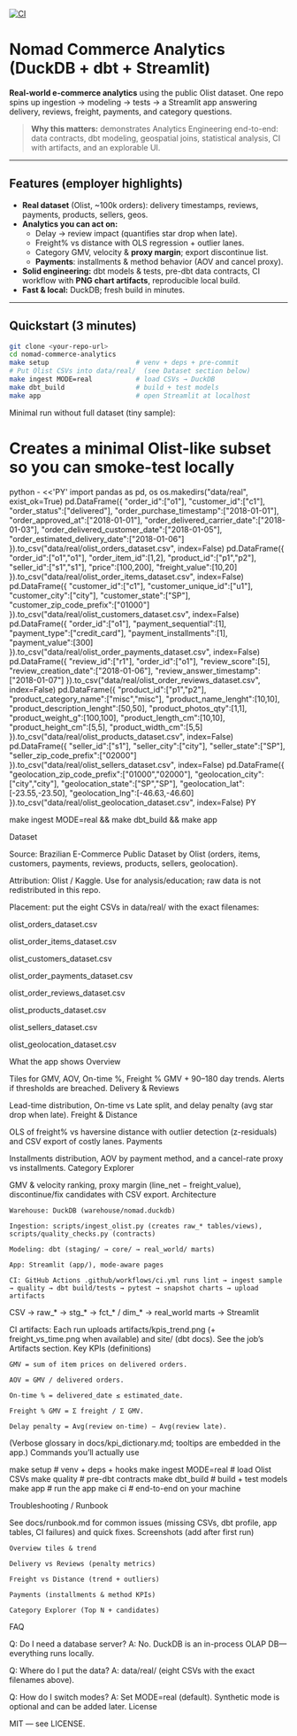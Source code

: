 [![CI](https://github.com/YOUR_GH_USERNAME/YOUR_REPO/actions/workflows/ci.yml/badge.svg)](https://github.com/YOUR_GH_USERNAME/YOUR_REPO/actions/workflows/ci.yml)

# Nomad Commerce Analytics (DuckDB + dbt + Streamlit)

**Real-world e-commerce analytics** using the public Olist dataset. One repo spins up ingestion → modeling → tests → a Streamlit app answering delivery, reviews, freight, payments, and category questions.

> **Why this matters:** demonstrates Analytics Engineering end-to-end: data contracts, dbt modeling, geospatial joins, statistical analysis, CI with artifacts, and an explorable UI.

---

## Features (employer highlights)

- **Real dataset** (Olist, ~100k orders): delivery timestamps, reviews, payments, products, sellers, geos.
- **Analytics you can act on:**
  - Delay → review impact (quantifies star drop when late).
  - Freight% vs distance with OLS regression + outlier lanes.
  - Category GMV, velocity & **proxy margin**; export discontinue list.
  - **Payments**: installments & method behavior (AOV and cancel proxy).
- **Solid engineering:** dbt models & tests, pre-dbt data contracts, CI workflow with **PNG chart artifacts**, reproducible local build.
- **Fast & local:** DuckDB; fresh build in minutes.

---

## Quickstart (3 minutes)

```bash
git clone <your-repo-url>
cd nomad-commerce-analytics
make setup                      # venv + deps + pre-commit
# Put Olist CSVs into data/real/  (see Dataset section below)
make ingest MODE=real           # load CSVs → DuckDB
make dbt_build                  # build + test models
make app                        # open Streamlit at localhost

```

Minimal run without full dataset (tiny sample):

# Creates a minimal Olist-like subset so you can smoke-test locally
python - <<'PY'
import pandas as pd, os
os.makedirs("data/real", exist_ok=True)
pd.DataFrame({
  "order_id":["o1"],
  "customer_id":["c1"],
  "order_status":["delivered"],
  "order_purchase_timestamp":["2018-01-01"],
  "order_approved_at":["2018-01-01"],
  "order_delivered_carrier_date":["2018-01-03"],
  "order_delivered_customer_date":["2018-01-05"],
  "order_estimated_delivery_date":["2018-01-06"]
}).to_csv("data/real/olist_orders_dataset.csv", index=False)
pd.DataFrame({
  "order_id":["o1","o1"],
  "order_item_id":[1,2],
  "product_id":["p1","p2"],
  "seller_id":["s1","s1"],
  "price":[100,200],
  "freight_value":[10,20]
}).to_csv("data/real/olist_order_items_dataset.csv", index=False)
pd.DataFrame({
  "customer_id":["c1"],
  "customer_unique_id":["u1"],
  "customer_city":["city"],
  "customer_state":["SP"],
  "customer_zip_code_prefix":["01000"]
}).to_csv("data/real/olist_customers_dataset.csv", index=False)
pd.DataFrame({
  "order_id":["o1"],
  "payment_sequential":[1],
  "payment_type":["credit_card"],
  "payment_installments":[1],
  "payment_value":[300]
}).to_csv("data/real/olist_order_payments_dataset.csv", index=False)
pd.DataFrame({
  "review_id":["r1"],
  "order_id":["o1"],
  "review_score":[5],
  "review_creation_date":["2018-01-06"],
  "review_answer_timestamp":["2018-01-07"]
}).to_csv("data/real/olist_order_reviews_dataset.csv", index=False)
pd.DataFrame({
  "product_id":["p1","p2"],
  "product_category_name":["misc","misc"],
  "product_name_lenght":[10,10],
  "product_description_lenght":[50,50],
  "product_photos_qty":[1,1],
  "product_weight_g":[100,100],
  "product_length_cm":[10,10],
  "product_height_cm":[5,5],
  "product_width_cm":[5,5]
}).to_csv("data/real/olist_products_dataset.csv", index=False)
pd.DataFrame({
  "seller_id":["s1"],
  "seller_city":["city"],
  "seller_state":["SP"],
  "seller_zip_code_prefix":["02000"]
}).to_csv("data/real/olist_sellers_dataset.csv", index=False)
pd.DataFrame({
  "geolocation_zip_code_prefix":["01000","02000"],
  "geolocation_city":["city","city"],
  "geolocation_state":["SP","SP"],
  "geolocation_lat":[-23.55,-23.50],
  "geolocation_lng":[-46.63,-46.60]
}).to_csv("data/real/olist_geolocation_dataset.csv", index=False)
PY

make ingest MODE=real && make dbt_build && make app

Dataset

Source: Brazilian E-Commerce Public Dataset by Olist (orders, items, customers, payments, reviews, products, sellers, geolocation).

Attribution: Olist / Kaggle. Use for analysis/education; raw data is not redistributed in this repo.

Placement: put the eight CSVs in data/real/ with the exact filenames:

olist_orders_dataset.csv

olist_order_items_dataset.csv

olist_customers_dataset.csv

olist_order_payments_dataset.csv

olist_order_reviews_dataset.csv

olist_products_dataset.csv

olist_sellers_dataset.csv

olist_geolocation_dataset.csv

What the app shows
Overview

Tiles for GMV, AOV, On-time %, Freight % GMV + 90–180 day trends. Alerts if thresholds are breached.
Delivery & Reviews

Lead-time distribution, On-time vs Late split, and delay penalty (avg star drop when late).
Freight & Distance

OLS of freight% vs haversine distance with outlier detection (z-residuals) and CSV export of costly lanes.
Payments

Installments distribution, AOV by payment method, and a cancel-rate proxy vs installments.
Category Explorer

GMV & velocity ranking, proxy margin (line_net − freight_value), discontinue/fix candidates with CSV export.
Architecture

    Warehouse: DuckDB (warehouse/nomad.duckdb)

    Ingestion: scripts/ingest_olist.py (creates raw_* tables/views), scripts/quality_checks.py (contracts)

    Modeling: dbt (staging/ → core/ → real_world/ marts)

    App: Streamlit (app/), mode-aware pages

    CI: GitHub Actions .github/workflows/ci.yml runs lint → ingest sample → quality → dbt build/tests → pytest → snapshot charts → upload artifacts

CSV → raw_* → stg_* → fct_* / dim_* → real_world marts → Streamlit

CI artifacts: Each run uploads artifacts/kpis_trend.png (+ freight_vs_time.png when available) and site/ (dbt docs). See the job’s Artifacts section.
Key KPIs (definitions)

    GMV = sum of item prices on delivered orders.

    AOV = GMV / delivered orders.

    On-time % = delivered_date ≤ estimated_date.

    Freight % GMV = Σ freight / Σ GMV.

    Delay penalty = Avg(review on-time) − Avg(review late).

(Verbose glossary in docs/kpi_dictionary.md; tooltips are embedded in the app.)
Commands you’ll actually use

make setup              # venv + deps + hooks
make ingest MODE=real   # load Olist CSVs
make quality            # pre-dbt contracts
make dbt_build          # build + test models
make app                # run the app
make ci                 # end-to-end on your machine

Troubleshooting / Runbook

See docs/runbook.md for common issues (missing CSVs, dbt profile, app tables, CI failures) and quick fixes.
Screenshots (add after first run)

    Overview tiles & trend

    Delivery vs Reviews (penalty metrics)

    Freight vs Distance (trend + outliers)

    Payments (installments & method KPIs)

    Category Explorer (Top N + candidates)

FAQ

Q: Do I need a database server?
A: No. DuckDB is an in-process OLAP DB—everything runs locally.

Q: Where do I put the data?
A: data/real/ (eight CSVs with the exact filenames above).

Q: How do I switch modes?
A: Set MODE=real (default). Synthetic mode is optional and can be added later.
License

MIT — see LICENSE.
